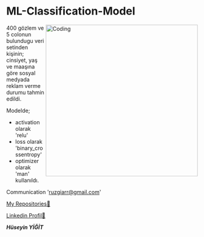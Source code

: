 # ML-Classification-Model

<img align="right" alt="Coding" width="400" src="https://i.gifer.com/QzGh.gif">

400 gözlem ve 5 colonun bulundugu veri setinden kişinin; cinsiyet, yaş ve maaşına göre sosyal medyada reklam verme durumu tahmin edildi.

Modelde;
- activation olarak 'relu'
- loss olarak 'binary_crossentropy'
- optimizer olarak 'man'
kullanıldı.

Communication 'ruzgiarr@gmail.com'

[My Repositories👀](https://github.com/ruzgiiar?tab=repositories)

[Linkedin Profil👀](https://www.linkedin.com/in/h%C3%BCseyin-yi%C4%9Fit-34562226b/)

***Hüseyin YİĞİT***
